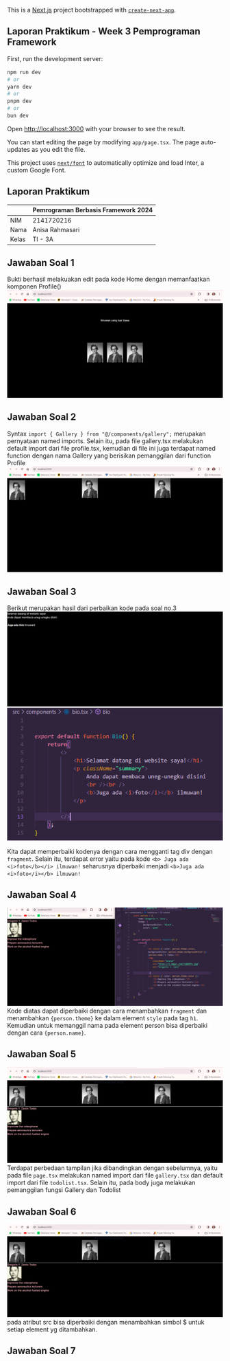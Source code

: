 This is a [Next.js](https://nextjs.org/) project bootstrapped with [`create-next-app`](https://github.com/vercel/next.js/tree/canary/packages/create-next-app).

## Laporan Praktikum - Week 3 Pemprograman Framework

First, run the development server:

```bash
npm run dev
# or
yarn dev
# or
pnpm dev
# or
bun dev
```

Open [http://localhost:3000](http://localhost:3000) with your browser to see the result.

You can start editing the page by modifying `app/page.tsx`. The page auto-updates as you edit the file.

This project uses [`next/font`](https://nextjs.org/docs/basic-features/font-optimization) to automatically optimize and load Inter, a custom Google Font.


## Laporan Praktikum

|  | Pemrograman Berbasis Framework 2024 |
|--|--|
| NIM |  2141720216|
| Nama |  Anisa Rahmasari |
| Kelas | TI - 3A |

## Jawaban Soal 1
Bukti berhasil melakuakan edit pada kode Home dengan memanfaatkan komponen Profile()
![alt text](image-4.png)
<!-- ![alt text](asset-report/01.png) -->

## Jawaban Soal 2
Syntax `import { Gallery } from "@/components/gallery";` merupakan pernyataan named imports. Selain itu, pada file gallery.tsx melakukan default import dari file profile.tsx, kemudian di file ini juga terdapat named function dengan nama Gallery yang berisikan pemanggilan dari function Profile
![alt text](image-3.png)

## Jawaban Soal 3
Berikut merupakan hasil dari perbaikan kode pada soal no.3
![alt text](image-5.png)
![alt text](image-6.png)

Kita dapat memperbaiki kodenya dengan cara mengganti tag div dengan `fragment`. Selain itu, terdapat error yaitu pada kode `<b> Juga ada <i>foto</b></i> ilmuwan!` seharusnya diperbaiki menjadi `<b>Juga ada <i>foto</i></b> ilmuwan!`



## Jawaban Soal 4
![alt text](image-7.png)
Kode diatas dapat diperbaiki dengan cara menambahkan `fragment` dan menambahkan `{person.theme}` ke dalam element `style` pada tag `h1`. Kemudian untuk memanggil nama pada element person bisa diperbaiki dengan cara `{person.name}`.

## Jawaban Soal 5
![alt text](asset-laporan/05.png)
Terdapat perbedaan tampilan jika dibandingkan dengan sebelumnya, yaitu pada file `page.tsx` melakukan named import dari file `gallery.tsx` dan default import dari file `todolist.tsx`. Selain itu, pada body juga melakukan pemanggilan fungsi Gallery dan Todolist

## Jawaban Soal 6
![alt text](asset-laporan/06.png)
pada atribut src bisa diperbaiki dengan menambahkan simbol $ untuk setiap element yg ditambahkan.

## Jawaban Soal 7
